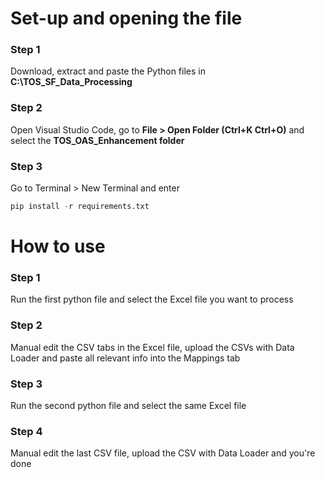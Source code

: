 # Set-up and opening the file

### Step 1
Download, extract and paste the Python files in **C:\TOS_SF_Data_Processing**

### Step 2
Open Visual Studio Code, go to **File > Open Folder (Ctrl+K Ctrl+O)** and select the **TOS_OAS_Enhancement folder**

### Step 3
Go to Terminal > New Terminal and enter
```python
pip install -r requirements.txt
```

# How to use

### Step 1
Run the first python file and select the Excel file you want to process

### Step 2
Manual edit the CSV tabs in the Excel file, upload the CSVs with Data Loader and paste all relevant info into the Mappings tab

### Step 3
Run the second python file and select the same Excel file

### Step 4
Manual edit the last CSV file, upload the CSV with Data Loader and you're done
